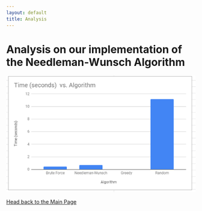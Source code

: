 ```yaml
---
layout: default
title: Analysis
---
```

# Analysis on our implementation of the Needleman-Wunsch Algorithm

![Picture](Images/grap.PNG)

[Head back to the Main Page](https://jsebcort.github.io/NeedlemanWunsch/)
